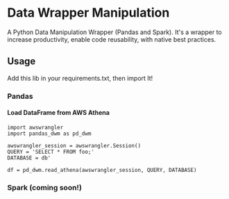 # Data Wrapper Manipulation
A Python Data Manipulation Wrapper (Pandas and Spark).
It's a wrapper to increase productivity, enable code reusability, with native best practices.

## Usage

Add this lib in your requirements.txt, then import It!

### Pandas

#### Load DataFrame from AWS Athena
```
import awswrangler
import pandas_dwm as pd_dwm

awswrangler_session = awswrangler.Session()
QUERY = 'SELECT * FROM foo;'
DATABASE = db'

df = pd_dwm.read_athena(awswrangler_session, QUERY, DATABASE)
```

### Spark (coming soon!)

